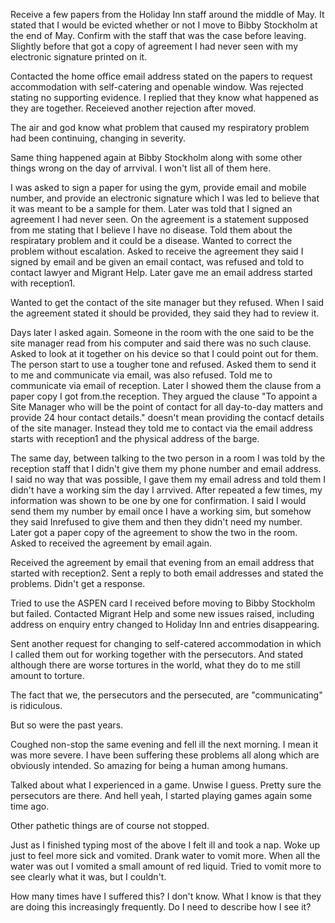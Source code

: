 Receive a few papers from the Holiday Inn staff around the middle of May. It stated that I would be evicted whether or not I move to Bibby Stockholm at the end of May. Confirm with the staff that was the case before leaving. Slightly before that got a copy of agreement I had never seen with my electronic signature printed on it.

Contacted the home office email address stated on the papers to request accommodation with self-catering and openable window. Was rejected stating no supporting evidence. I replied that they know what happened as they are together. Receieved another rejection after moved.

The air and god know what problem that caused my respiratory problem had been continuing, changing in severity.

Same thing happened again at Bibby Stockholm along with some other things wrong on the day of arrvival. I won't list all of them here.

I was asked to sign a paper for using the gym, provide email and mobile number, and provide an electronic signature which I was led to believe that it was meant to be a sample for them. Later was told that I signed an agreement I had never seen. On the agreement is a statement supposed from me stating that I believe I have no disease. Told them about the respiratary problem and it could be a disease. Wanted to correct the problem without escalation. Asked to receive the agreement they said I signed by email and be given an email contact, was refused and told to contact lawyer and Migrant Help. Later gave me an email address started with reception1.

Wanted to get the contact of the site manager but they refused. When I said the agreement stated it should be provided, they said they had to review it.

Days later I asked again. Someone in the room with the one said to be the site manager read from his computer and said there was no such clause. Asked to look at it together on his device so that I could point out for them. The person start to use a tougher tone and refused. Asked them to send it to me and communicate via email, was also refused. Told me to communicate via email of reception. Later I showed them the clause from a paper copy I got from.the reception. They argued the clause "To appoint a Site Manager who will be the point of contact for all day-to-day matters and provide 24 hour contact details." doesn't mean providing the contacf details of the site manager. Instead they told me to contact via the email address starts with reception1 and the physical address of the barge.

The same day, between talking to the two person in a room I was told by the reception staff that I didn't give them my phone number and email address. I said no way that was possible, I gave them my email adress and told them I didn't have a working sim the day I arrvived. After repeated a few times, my information was shown to be one by one for confirmation. I said I would send them my number by email once I have a working sim, but somehow they said Inrefused to give them and then they didn't need my number. Later got a paper copy of the agreement to show the two in the room. Asked to received the agreement by email again.

Received the agreement by email that evening from an email address that started with reception2. Sent a reply to both email addresses and stated the problems. Didn't get a response.



Tried to use the ASPEN card I received before moving to Bibby Stockholm but failed. Contacted Migrant Help and some new issues raised, including address on enquiry entry changed to Holiday Inn and entries disappearing.

Sent another request for changing to self-catered accommodation in which I called them out for working together with the persecutors. And stated although there are worse tortures in the world, what they do to me still amount to torture.

The fact that we, the persecutors and the persecuted, are "communicating" is ridiculous.

But so were the past years.

Coughed non-stop the same evening and fell ill the next morning. I mean it was more severe. I have been suffering these problems
all along which are obviously intended. So amazing for being a human among humans.

Talked about what I experienced in a game. Unwise I guess. Pretty sure the persecutors are there. And hell yeah, I started playing games again some time ago.

Other pathetic things are of course not stopped.

Just as I finished typing most of the above I felt ill and took a nap. Woke up just to feel more sick and vomited. Drank water to vomit more. When all the water was out I vomited a small amount of red liquid. Tried to vomit more to see clearly what it was, but I couldn't.

How many times have I suffered this? I don't know. What I know is that they are doing this increasingly frequently. Do I need to describe how I see it?
